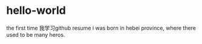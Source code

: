 # hello-world
the first time 我学习github
resume
i was born in hebei province, where there used to be many heros.
